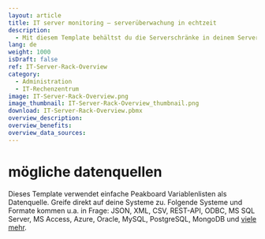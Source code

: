 ```yaml
---
layout: article
title: IT server monitoring – serverüberwachung in echtzeit
description: 
  - Mit diesem Template behältst du die Serverschränke in deinem Serverraum jederzeit im Blick. So hast du ein übersichtliches Monitoring-Tool zur Darstellung der aktuellen Serverauslastung. Überwache ganz einfach alle genutzten Server, reagiere viel schneller auf potentielle Probleme und steigere dadurch die Verfügbarkeit. Über Sensoren kannst du dir außerdem die Temperatur anzeigen lassen, ebenso ist die Integration eines Alarmsystems möglich.
lang: de
weight: 1000
isDraft: false
ref: IT-Server-Rack-Overview
category:
  - Administration
  - IT-Rechenzentrum
image: IT-Server-Rack-Overview.png
image_thumbnail: IT-Server-Rack-Overview_thumbnail.png
download: IT-Server-Rack-Overview.pbmx
overview_description:
overview_benefits:
overview_data_sources:
---
```


# mögliche datenquellen

Dieses Template verwendet einfache Peakboard Variablenlisten als Datenquelle. Greife direkt auf deine Systeme zu. Folgende Systeme und Formate kommen u.a. in Frage: JSON, XML, CSV, REST-API, ODBC, MS SQL Server, MS Access, Azure, Oracle, MySQL, PostgreSQL, MongoDB und [viele mehr](https://peakboard.com/datenanbindungen/).
